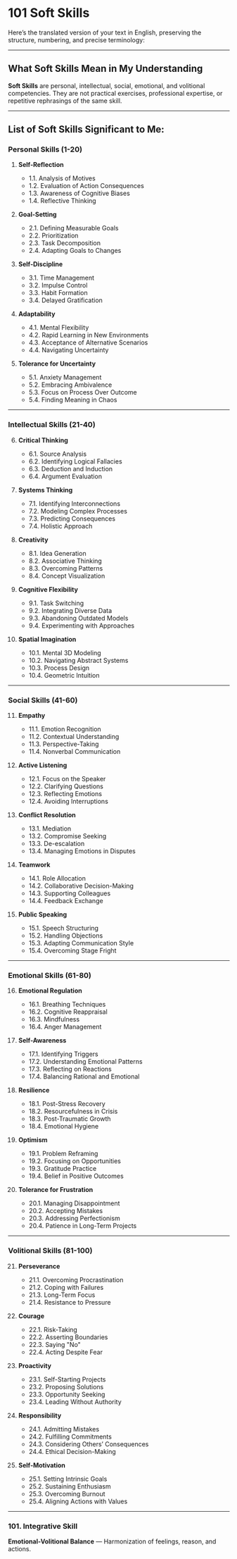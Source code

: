 # 101 Soft Skills

Here’s the translated version of your text in English, preserving the structure, numbering, and precise terminology:

---

## What Soft Skills Mean in My Understanding  
**Soft Skills** are personal, intellectual, social, emotional, and volitional competencies. They are not practical exercises, professional expertise, or repetitive rephrasings of the same skill.  

---

## List of Soft Skills Significant to Me:  

### **Personal Skills (1-20)**  
1. **Self-Reflection**  
   - 1.1. Analysis of Motives  
   - 1.2. Evaluation of Action Consequences  
   - 1.3. Awareness of Cognitive Biases  
   - 1.4. Reflective Thinking  

2. **Goal-Setting**  
   - 2.1. Defining Measurable Goals  
   - 2.2. Prioritization  
   - 2.3. Task Decomposition  
   - 2.4. Adapting Goals to Changes  

3. **Self-Discipline**  
   - 3.1. Time Management  
   - 3.2. Impulse Control  
   - 3.3. Habit Formation  
   - 3.4. Delayed Gratification  

4. **Adaptability**  
   - 4.1. Mental Flexibility  
   - 4.2. Rapid Learning in New Environments  
   - 4.3. Acceptance of Alternative Scenarios  
   - 4.4. Navigating Uncertainty  

5. **Tolerance for Uncertainty**  
   - 5.1. Anxiety Management  
   - 5.2. Embracing Ambivalence  
   - 5.3. Focus on Process Over Outcome  
   - 5.4. Finding Meaning in Chaos  

---

### **Intellectual Skills (21-40)**  
6. **Critical Thinking**  
   - 6.1. Source Analysis  
   - 6.2. Identifying Logical Fallacies  
   - 6.3. Deduction and Induction  
   - 6.4. Argument Evaluation  

7. **Systems Thinking**  
   - 7.1. Identifying Interconnections  
   - 7.2. Modeling Complex Processes  
   - 7.3. Predicting Consequences  
   - 7.4. Holistic Approach  

8. **Creativity**  
   - 8.1. Idea Generation  
   - 8.2. Associative Thinking  
   - 8.3. Overcoming Patterns  
   - 8.4. Concept Visualization  

9. **Cognitive Flexibility**  
   - 9.1. Task Switching  
   - 9.2. Integrating Diverse Data  
   - 9.3. Abandoning Outdated Models  
   - 9.4. Experimenting with Approaches  

10. **Spatial Imagination**  
    - 10.1. Mental 3D Modeling  
    - 10.2. Navigating Abstract Systems  
    - 10.3. Process Design  
    - 10.4. Geometric Intuition  

---

### **Social Skills (41-60)**  
11. **Empathy**  
    - 11.1. Emotion Recognition  
    - 11.2. Contextual Understanding  
    - 11.3. Perspective-Taking  
    - 11.4. Nonverbal Communication  

12. **Active Listening**  
    - 12.1. Focus on the Speaker  
    - 12.2. Clarifying Questions  
    - 12.3. Reflecting Emotions  
    - 12.4. Avoiding Interruptions  

13. **Conflict Resolution**  
    - 13.1. Mediation  
    - 13.2. Compromise Seeking  
    - 13.3. De-escalation  
    - 13.4. Managing Emotions in Disputes  

14. **Teamwork**  
    - 14.1. Role Allocation  
    - 14.2. Collaborative Decision-Making  
    - 14.3. Supporting Colleagues  
    - 14.4. Feedback Exchange  

15. **Public Speaking**  
    - 15.1. Speech Structuring  
    - 15.2. Handling Objections  
    - 15.3. Adapting Communication Style  
    - 15.4. Overcoming Stage Fright  

---

### **Emotional Skills (61-80)**  
16. **Emotional Regulation**  
    - 16.1. Breathing Techniques  
    - 16.2. Cognitive Reappraisal  
    - 16.3. Mindfulness  
    - 16.4. Anger Management  

17. **Self-Awareness**  
    - 17.1. Identifying Triggers  
    - 17.2. Understanding Emotional Patterns  
    - 17.3. Reflecting on Reactions  
    - 17.4. Balancing Rational and Emotional  

18. **Resilience**  
    - 18.1. Post-Stress Recovery  
    - 18.2. Resourcefulness in Crisis  
    - 18.3. Post-Traumatic Growth  
    - 18.4. Emotional Hygiene  

19. **Optimism**  
    - 19.1. Problem Reframing  
    - 19.2. Focusing on Opportunities  
    - 19.3. Gratitude Practice  
    - 19.4. Belief in Positive Outcomes  

20. **Tolerance for Frustration**  
    - 20.1. Managing Disappointment  
    - 20.2. Accepting Mistakes  
    - 20.3. Addressing Perfectionism  
    - 20.4. Patience in Long-Term Projects  

---

### **Volitional Skills (81-100)**  
21. **Perseverance**  
    - 21.1. Overcoming Procrastination  
    - 21.2. Coping with Failures  
    - 21.3. Long-Term Focus  
    - 21.4. Resistance to Pressure  

22. **Courage**  
    - 22.1. Risk-Taking  
    - 22.2. Asserting Boundaries  
    - 22.3. Saying "No"  
    - 22.4. Acting Despite Fear  

23. **Proactivity**  
    - 23.1. Self-Starting Projects  
    - 23.2. Proposing Solutions  
    - 23.3. Opportunity Seeking  
    - 23.4. Leading Without Authority  

24. **Responsibility**  
    - 24.1. Admitting Mistakes  
    - 24.2. Fulfilling Commitments  
    - 24.3. Considering Others’ Consequences  
    - 24.4. Ethical Decision-Making  

25. **Self-Motivation**  
    - 25.1. Setting Intrinsic Goals  
    - 25.2. Sustaining Enthusiasm  
    - 25.3. Overcoming Burnout  
    - 25.4. Aligning Actions with Values  

---

### **101. Integrative Skill**  
**Emotional-Volitional Balance** — Harmonization of feelings, reason, and actions.